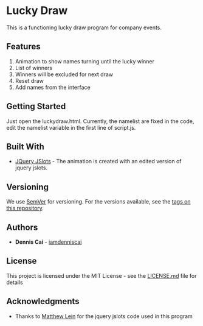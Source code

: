 # Lucky Draw

This is a functioning lucky draw program for company events. 

## Features

1. Animation to show names turning until the lucky winner
2. List of winners
3. Winners will be excluded for next draw
4. Reset draw
5. Add names from the interface

## Getting Started

Just open the luckydraw.html. Currently, the namelist are fixed in the code, edit the namelist variable in the first line of script.js.

## Built With

* [JQuery JSlots](https://github.com/matthewlein/jQuery-jSlots) - The animation is created with an edited version of jquery jslots.

## Versioning

We use [SemVer](http://semver.org/) for versioning. For the versions available, see the [tags on this repository](https://github.com/iamdenniscai/luckydraw/tags). 

## Authors

* **Dennis Cai** - [iamdenniscai](https://github.com/iamdenniscai)


## License

This project is licensed under the MIT License - see the [LICENSE.md](LICENSE.md) file for details

## Acknowledgments

* Thanks to [Matthew Lein](https://github.com/matthewlein) for the jquery jslots code used in this program